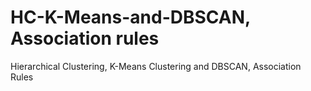 # HC-K-Means-and-DBSCAN, Association rules
Hierarchical Clustering, K-Means Clustering and DBSCAN, Association Rules
